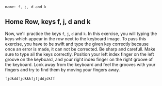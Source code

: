```ngMeta
name: f, j, d and k
```

## Home Row, keys f, j, d and k

Now, we'll practice the keys `f`, `j`, `d` and `k`.
In this exercise, you will typing the keys which appear in the row next to the keyboard image. To pass this exercise, you have to be swift and type the given key correctly because once an error is made, it can not be corrected.
Be sharp and carefull. Make sure to type all the keys correctly.
Position your left index finger on the left groove on the keyboard, and your right index finger on the right groove of the keyboard. Look away from the keyboard and feel the grooves with your fingers and try to find them by moving your fingers away.


```practicetyping
fjdkddfjdkkkfjfjddjdkff
```
